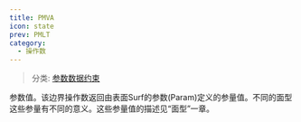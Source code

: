 ```yaml
---
title: PMVA
icon: state
prev: PMLT
category:
  - 操作数
---
```


> 分类: [参数数据约束](/hb/operands/130/874/  "Zemax 操作数 参数数据约束")

参数值。该边界操作数返回由表面Surf的参数(Param)定义的参量值。不同的面型这些参量有不同的意义。这些参量值的描述见“面型”一章。